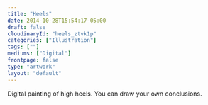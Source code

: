 ```yaml
---
title: "Heels"
date: 2014-10-28T15:54:17-05:00
draft: false
cloudinaryId: "heels_ztvk1p"
categories: ["Illustration"]
tags: [""]
mediums: ["Digital"]
frontpage: false
type: "artwork"
layout: "default"
---
```

Digital painting of high heels. You can draw your own conclusions.